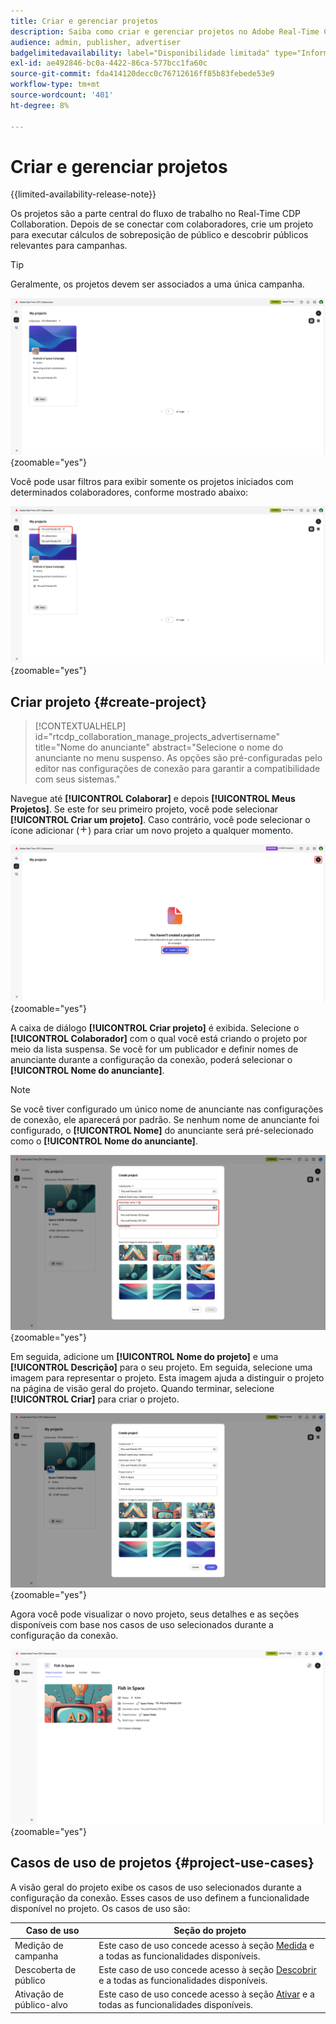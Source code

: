 ```yaml
---
title: Criar e gerenciar projetos
description: Saiba como criar e gerenciar projetos no Adobe Real-Time CDP Collaboration
audience: admin, publisher, advertiser
badgelimitedavailability: label="Disponibilidade limitada" type="Informative" url="https://helpx.adobe.com/br/legal/product-descriptions/real-time-customer-data-platform-collaboration.html newtab=true"
exl-id: ae492846-bc0a-4422-86ca-577bcc1fa60c
source-git-commit: fda414120decc0c76712616ff85b83febede53e9
workflow-type: tm+mt
source-wordcount: '401'
ht-degree: 8%

---
```


# Criar e gerenciar projetos

{{limited-availability-release-note}}

Os projetos são a parte central do fluxo de trabalho no Real-Time CDP Collaboration. Depois de se conectar com colaboradores, crie um projeto para executar cálculos de sobreposição de público e descobrir públicos relevantes para campanhas.

>[!TIP]
>
>Geralmente, os projetos devem ser associados a uma única campanha.

![O painel Colaborar mostrando todos os projetos atuais.](/help/assets/collaborate/manage-view-projects/projects-overview-page.png){zoomable="yes"}

Você pode usar filtros para exibir somente os projetos iniciados com determinados colaboradores, conforme mostrado abaixo:

![Exibição filtrada de projetos com um único colaborador.](/help/assets/collaborate/manage-view-projects/filtered-project-view.png){zoomable="yes"}

## Criar projeto {#create-project}

>[!CONTEXTUALHELP]
>id="rtcdp_collaboration_manage_projects_advertisername"
>title="Nome do anunciante"
>abstract="Selecione o nome do anunciante no menu suspenso. As opções são pré-configuradas pelo editor nas configurações de conexão para garantir a compatibilidade com seus sistemas."

Navegue até **[!UICONTROL Colaborar]** e depois **[!UICONTROL Meus Projetos]**. Se este for seu primeiro projeto, você pode selecionar **[!UICONTROL Criar um projeto]**. Caso contrário, você pode selecionar o ícone adicionar (![Ícone Adicionar.](/help/assets/icons/plus.png)) para criar um novo projeto a qualquer momento.

![Selecione o símbolo de adição ou Crie um projeto para configurar um novo projeto.](/help/assets/collaborate/manage-view-projects/create-project.png){zoomable="yes"}

A caixa de diálogo **[!UICONTROL Criar projeto]** é exibida. Selecione o **[!UICONTROL Colaborador]** com o qual você está criando o projeto por meio da lista suspensa. Se você for um publicador e definir nomes de anunciante durante a configuração da conexão, poderá selecionar o **[!UICONTROL Nome do anunciante]**.

>[!NOTE]
>
> Se você tiver configurado um único nome de anunciante nas configurações de conexão, ele aparecerá por padrão. Se nenhum nome de anunciante foi configurado, o **[!UICONTROL Nome]** do anunciante será pré-selecionado como o **[!UICONTROL Nome do anunciante]**.

![Criar caixa de diálogo de projeto com colaborador selecionado e nome de anunciante realçado.](/help/assets/collaborate/manage-view-projects/create-project-advertiser-names.png){zoomable="yes"}

Em seguida, adicione um **[!UICONTROL Nome do projeto]** e uma **[!UICONTROL Descrição]** para o seu projeto. Em seguida, selecione uma imagem para representar o projeto. Esta imagem ajuda a distinguir o projeto na página de visão geral do projeto. Quando terminar, selecione **[!UICONTROL Criar]** para criar o projeto.

![Opções necessárias para configurar um novo projeto](/help/assets/collaborate/manage-view-projects/create-project-required-info.png){zoomable="yes"}

Agora você pode visualizar o novo projeto, seus detalhes e as seções disponíveis com base nos casos de uso selecionados durante a configuração da conexão.

![O espaço de trabalho de visão geral do projeto.](/help/assets/collaborate/manage-view-projects/project-overview.png){zoomable="yes"}

## Casos de uso de projetos {#project-use-cases}

A visão geral do projeto exibe os casos de uso selecionados durante a configuração da conexão. Esses casos de uso definem a funcionalidade disponível no projeto. Os casos de uso são:

| Caso de uso | Seção do projeto |
| --- | --- |
| Medição de campanha | Este caso de uso concede acesso à seção [Medida](/help/guide/collaborate/measure.md) e a todas as funcionalidades disponíveis. |
| Descoberta de público | Este caso de uso concede acesso à seção [Descobrir](/help/guide/collaborate/discover.md) e a todas as funcionalidades disponíveis. |
| Ativação de público-alvo | Este caso de uso concede acesso à seção [Ativar](/help/guide/collaborate/activate.md) e a todas as funcionalidades disponíveis. |
